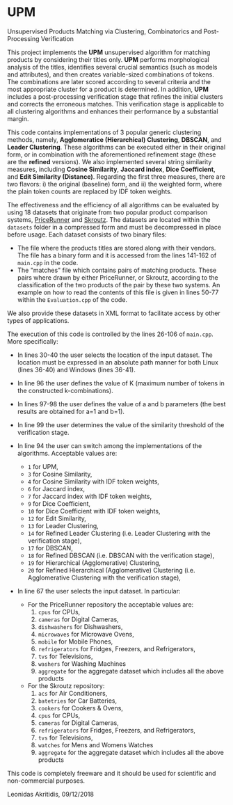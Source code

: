 # UPM
Unsupervised Products Matching via Clustering, Combinatorics and Post-Processing Verification

This project implements the **UPM** unsupervised algorithm for matching products by considering their titles only. **UPM** performs morphological analysis of the titles, identifies several crucial semantics (such as models and attributes), and then creates variable-sized combinations of tokens. The combinations are later scored according to several criteria and the most appropriate cluster for a product is determined. In addition, **UPM** includes a post-processing verification stage that refines the initial clusters and corrects the erroneous matches. This verification stage is applicable to all clustering algorithms and enhances their performance by a substantial margin.

This code contains implementations of 3 popular generic clustering methods, namely, **Agglomeratice (Hierarchical) Clustering**, **DBSCAN**, and **Leader Clustering**. These algorithms can be executed either in their original form, or in combination with the aforementioned refinement stage (these are the **refined** versions). We also implemented several string similarity measures, including **Cosine Similarity**, **Jaccard index**, **Dice Coefficient**, and **Edit Similarity (Distance)**. Regarding the first three measures, there are two flavors: i) the original (baseline) form, and ii) the weighted form, where the plain token counts are replaced by IDF token weights.

The effectiveness and the efficiency of all algorithms can be evaluated by using 18 datasets that originate from two popular product comparison systems, [PriceRunner](https://www.pricerunner.com/) and [Skroutz](https://www.skroutz.gr/). The datasets are located within the `datasets` folder in a compressed form and must be decompressed in place before usage. Each dataset consists of two binary files:
 * The file where the products titles are stored along with their vendors. The file has a binary form and it is accessed from the lines 141-162 of `main.cpp` in the code.
 * The "matches" file which contains pairs of matching products. These pairs where drawn by either PriceRunner, or Skroutz, according to the classification of the two products of the pair by these two systems. An example on how to read the contents of this file is given in lines 50-77 within the `Evaluation.cpp` of the code.

We also provide these datasets in XML format to facilitate access by other types of applications.

The execution of this code is controlled by the lines 26-106 of `main.cpp`. More specifically:
  * In lines 30-40 the user selects the location of the input dataset. The location must be expressed in an absolute path manner for both Linux (lines 36-40) and Windows (lines 36-41).

  * In line 96 the user defines the value of K (maximum number of tokens in the constructed k-combinations).
  
  * In lines 97-98 the user defines the value of a and b parameters (the best results are obtained for a=1 and b=1).

  * In line 99 the user determines the value of the similarity threshold of the verification stage.

  * In line 94 the user can switch among the implementations of the algorithms. Acceptable values are:
    - `1` for UPM,
    - `3` for Cosine Similarity,
    - `4` for Cosine Similarity with IDF token weights,
    - `6` for Jaccard index,
    - `7` for Jaccard index with IDF token weights,
    - `9` for Dice Coefficient,
    - `10` for Dice Coefficient with IDF token weights,
    - `12` for Edit Similarity,
    - `13` for Leader Clustering,
    - `14` for Refined Leader Clustering (i.e. Leader Clustering with the verification stage),
    - `17` for DBSCAN,
    - `18` for Refined DBSCAN (i.e. DBSCAN with the verification stage),
    - `19` for Hierarchical (Agglomerative) Clustering,
    - `20` for Refined Hierarchical (Agglomerative) Clustering (i.e. Agglomerative Clustering with the verification stage),


  * In line 67 the user selects the input dataset. In particular:
    - For the PriceRunner repository the acceptable values are:
      1. `cpus` for CPUs,
      2. `cameras` for Digital Cameras,
      3. `dishwashers` for Dishwashers,
      4. `microwaves` for Microwave Ovens,
      5. `mobile` for Mobile Phones,
      6. `refrigerators` for Fridges, Freezers, and Refrigerators,
      7. `tvs` for Televisions,
      8. `washers` for Washing Machines
      9. `aggregate` for the aggregate dataset which includes all the above products
    - For the Skroutz repository:
      1. `acs` for Air Conditioners,
      2. `batetries` for Car Batteries,
      3. `cookers` for Cookers & Ovens,
      4. `cpus` for CPUs,
      5. `cameras` for Digital Cameras,
      6. `refrigerators` for Fridges, Freezers, and Refrigerators,
      7. `tvs` for Televisions,
      8. `watches` for Mens and Womens Watches
      9. `aggregate` for the aggregate dataset which includes all the above products


This code is completely freeware and it should be used for  scientific and non-commercial purposes.

Leonidas Akritidis, 09/12/2018

